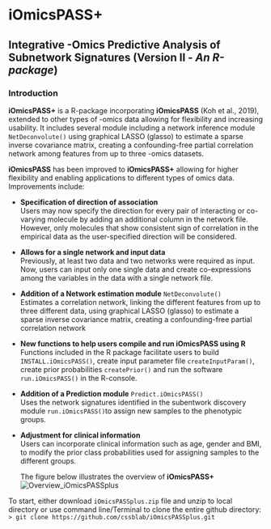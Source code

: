 # iOmicsPASS+
## Integrative -Omics Predictive Analysis of Subnetwork Signatures (Version II - *An R-package*)

### Introduction

**iOmicsPASS+** is a R-package incorporating **iOmicsPASS** (Koh et al., 2019), extended to other types of -omics data allowing for flexibility and increasing usability. It includes several module including a network inference module `NetDeconvolute()` using graphical LASSO (glasso) to estimate a sparse inverse covariance matrix, creating a confounding-free partial correlation network among features from up to three -omics datasets.

**iOmicsPASS** has been improved to **iOmicsPASS+** allowing for higher flexibility and enabling applications to different types of omics data. Improvements include:

* **Specification of direction of association**\
  Users may now specify the direction for every pair of interacting or co-varying molecule by adding an additional column in the network file. However, only molecules that show consistent sign of correlation in the empirical data as the user-specified direction will be considered.
  
* **Allows for a single network and input data**\
  Previously, at least two data and two networks were required as input. Now, users can input only one single data and create co-expressions among the variables in the data with a single network file.
  
* **Addition of a Network estimation module** `NetDeconvolute()`\
  Estimates a correlation network, linking the different features from up to three different data, using graphical LASSO (glasso) to estimate a sparse inverse covariance matrix, creating a confounding-free partial correlation network
  
* **New functions to help users compile and run iOmicsPASS using R**\
  Functions included in the R package facilitate users to build `INSTALL.iOmicsPASS()`, create input parameter file `createInputParam()`, create prior probabilities `createPrior()` and run the software `run.iOmicsPASS()` in the R-console.
  
* **Addition of a Prediction module** `Predict.iOmicsPASS()`\
  Uses the network signatures identified in the subentwork discovery module `run.iOmicsPASS()`to assign new samples to the phenotypic groups.
  
* **Adjustment for clinical information**\
  Users can incorporate clinical information such as age, gender and BMI, to modify the prior class probabilities used for assigning samples to the different groups.
  
  The figure below illustrates the overview of **iOmicsPASS+**
![Overview_iOmicsPASSplus](https://user-images.githubusercontent.com/37172948/142598004-93b4ed3a-42b9-428d-8620-92267601e840.png)


To start, either download `iOmicsPASSplus.zip` file and unzip to local directory or use command line/Terminal to clone the entire github directory:
`> git clone https://github.com/cssblab/iOmicsPASSplus.git`
